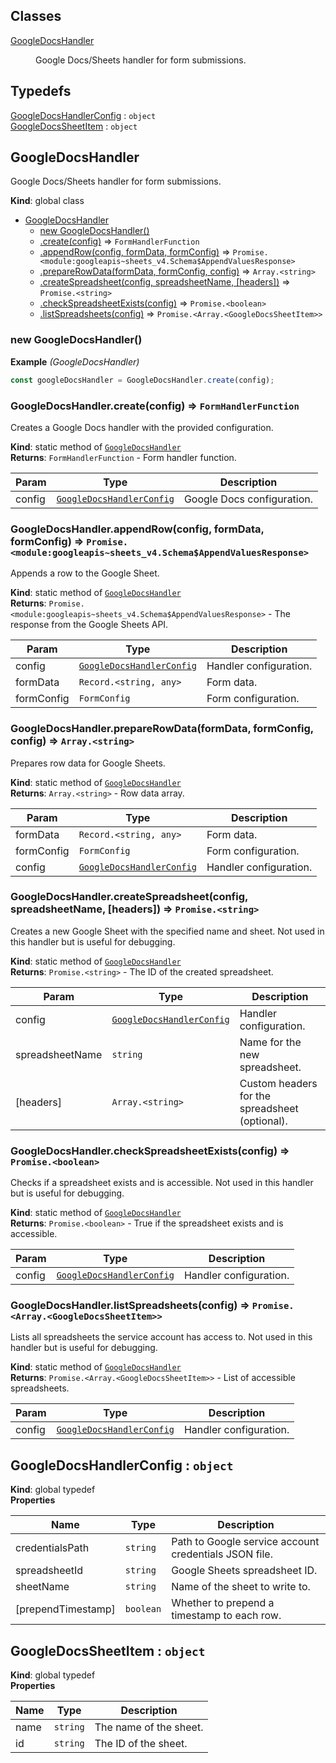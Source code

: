 ## Classes

<dl>
<dt><a href="#GoogleDocsHandler">GoogleDocsHandler</a></dt>
<dd><p>Google Docs/Sheets handler for form submissions.</p>
</dd>
</dl>

## Typedefs

<dl>
<dt><a href="#GoogleDocsHandlerConfig">GoogleDocsHandlerConfig</a> : <code>object</code></dt>
<dd></dd>
<dt><a href="#GoogleDocsSheetItem">GoogleDocsSheetItem</a> : <code>object</code></dt>
<dd></dd>
</dl>

<a name="GoogleDocsHandler"></a>

## GoogleDocsHandler
Google Docs/Sheets handler for form submissions.

**Kind**: global class  

* [GoogleDocsHandler](#GoogleDocsHandler)
    * [new GoogleDocsHandler()](#new_GoogleDocsHandler_new)
    * [.create(config)](#GoogleDocsHandler.create) ⇒ <code>FormHandlerFunction</code>
    * [.appendRow(config, formData, formConfig)](#GoogleDocsHandler.appendRow) ⇒ <code>Promise.&lt;module:googleapis~sheets\_v4.Schema$AppendValuesResponse&gt;</code>
    * [.prepareRowData(formData, formConfig, config)](#GoogleDocsHandler.prepareRowData) ⇒ <code>Array.&lt;string&gt;</code>
    * [.createSpreadsheet(config, spreadsheetName, [headers])](#GoogleDocsHandler.createSpreadsheet) ⇒ <code>Promise.&lt;string&gt;</code>
    * [.checkSpreadsheetExists(config)](#GoogleDocsHandler.checkSpreadsheetExists) ⇒ <code>Promise.&lt;boolean&gt;</code>
    * [.listSpreadsheets(config)](#GoogleDocsHandler.listSpreadsheets) ⇒ <code>Promise.&lt;Array.&lt;GoogleDocsSheetItem&gt;&gt;</code>

<a name="new_GoogleDocsHandler_new"></a>

### new GoogleDocsHandler()
**Example** *(GoogleDocsHandler)*  
```js
const googleDocsHandler = GoogleDocsHandler.create(config);
```
<a name="GoogleDocsHandler.create"></a>

### GoogleDocsHandler.create(config) ⇒ <code>FormHandlerFunction</code>
Creates a Google Docs handler with the provided configuration.

**Kind**: static method of [<code>GoogleDocsHandler</code>](#GoogleDocsHandler)  
**Returns**: <code>FormHandlerFunction</code> - Form handler function.  

| Param | Type | Description |
| --- | --- | --- |
| config | [<code>GoogleDocsHandlerConfig</code>](#GoogleDocsHandlerConfig) | Google Docs configuration. |

<a name="GoogleDocsHandler.appendRow"></a>

### GoogleDocsHandler.appendRow(config, formData, formConfig) ⇒ <code>Promise.&lt;module:googleapis~sheets\_v4.Schema$AppendValuesResponse&gt;</code>
Appends a row to the Google Sheet.

**Kind**: static method of [<code>GoogleDocsHandler</code>](#GoogleDocsHandler)  
**Returns**: <code>Promise.&lt;module:googleapis~sheets\_v4.Schema$AppendValuesResponse&gt;</code> - The response from the Google Sheets API.  

| Param | Type | Description |
| --- | --- | --- |
| config | [<code>GoogleDocsHandlerConfig</code>](#GoogleDocsHandlerConfig) | Handler configuration. |
| formData | <code>Record.&lt;string, any&gt;</code> | Form data. |
| formConfig | <code>FormConfig</code> | Form configuration. |

<a name="GoogleDocsHandler.prepareRowData"></a>

### GoogleDocsHandler.prepareRowData(formData, formConfig, config) ⇒ <code>Array.&lt;string&gt;</code>
Prepares row data for Google Sheets.

**Kind**: static method of [<code>GoogleDocsHandler</code>](#GoogleDocsHandler)  
**Returns**: <code>Array.&lt;string&gt;</code> - Row data array.  

| Param | Type | Description |
| --- | --- | --- |
| formData | <code>Record.&lt;string, any&gt;</code> | Form data. |
| formConfig | <code>FormConfig</code> | Form configuration. |
| config | [<code>GoogleDocsHandlerConfig</code>](#GoogleDocsHandlerConfig) | Handler configuration. |

<a name="GoogleDocsHandler.createSpreadsheet"></a>

### GoogleDocsHandler.createSpreadsheet(config, spreadsheetName, [headers]) ⇒ <code>Promise.&lt;string&gt;</code>
Creates a new Google Sheet with the specified name and sheet.
Not used in this handler but is useful for debugging.

**Kind**: static method of [<code>GoogleDocsHandler</code>](#GoogleDocsHandler)  
**Returns**: <code>Promise.&lt;string&gt;</code> - The ID of the created spreadsheet.  

| Param | Type | Description |
| --- | --- | --- |
| config | [<code>GoogleDocsHandlerConfig</code>](#GoogleDocsHandlerConfig) | Handler configuration. |
| spreadsheetName | <code>string</code> | Name for the new spreadsheet. |
| [headers] | <code>Array.&lt;string&gt;</code> | Custom headers for the spreadsheet (optional). |

<a name="GoogleDocsHandler.checkSpreadsheetExists"></a>

### GoogleDocsHandler.checkSpreadsheetExists(config) ⇒ <code>Promise.&lt;boolean&gt;</code>
Checks if a spreadsheet exists and is accessible.
Not used in this handler but is useful for debugging.

**Kind**: static method of [<code>GoogleDocsHandler</code>](#GoogleDocsHandler)  
**Returns**: <code>Promise.&lt;boolean&gt;</code> - True if the spreadsheet exists and is accessible.  

| Param | Type | Description |
| --- | --- | --- |
| config | [<code>GoogleDocsHandlerConfig</code>](#GoogleDocsHandlerConfig) | Handler configuration. |

<a name="GoogleDocsHandler.listSpreadsheets"></a>

### GoogleDocsHandler.listSpreadsheets(config) ⇒ <code>Promise.&lt;Array.&lt;GoogleDocsSheetItem&gt;&gt;</code>
Lists all spreadsheets the service account has access to.
Not used in this handler but is useful for debugging.

**Kind**: static method of [<code>GoogleDocsHandler</code>](#GoogleDocsHandler)  
**Returns**: <code>Promise.&lt;Array.&lt;GoogleDocsSheetItem&gt;&gt;</code> - List of accessible spreadsheets.  

| Param | Type | Description |
| --- | --- | --- |
| config | [<code>GoogleDocsHandlerConfig</code>](#GoogleDocsHandlerConfig) | Handler configuration. |

<a name="GoogleDocsHandlerConfig"></a>

## GoogleDocsHandlerConfig : <code>object</code>
**Kind**: global typedef  
**Properties**

| Name | Type | Description |
| --- | --- | --- |
| credentialsPath | <code>string</code> | Path to Google service account credentials JSON file. |
| spreadsheetId | <code>string</code> | Google Sheets spreadsheet ID. |
| sheetName | <code>string</code> | Name of the sheet to write to. |
| [prependTimestamp] | <code>boolean</code> | Whether to prepend a timestamp to each row. |

<a name="GoogleDocsSheetItem"></a>

## GoogleDocsSheetItem : <code>object</code>
**Kind**: global typedef  
**Properties**

| Name | Type | Description |
| --- | --- | --- |
| name | <code>string</code> | The name of the sheet. |
| id | <code>string</code> | The ID of the sheet. |

